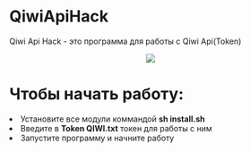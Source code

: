 <p align="center"><h1>QiwiApiHack</h1></p>
Qiwi Api Hack - это программа для работы с Qiwi Api(Token)
<p align="center"><img  src="https://github.com/deniskrupina/QiwiApiHack/blob/master/img/qiwi.png"/></p>
<h1>Чтобы начать работу:</h1>
<li>Установите все модули коммандой <b>sh install.sh</b>
<li>Введите в <b>Token QIWI.txt</b> токен для работы с ним
<li>Запустите программу и начните работу

